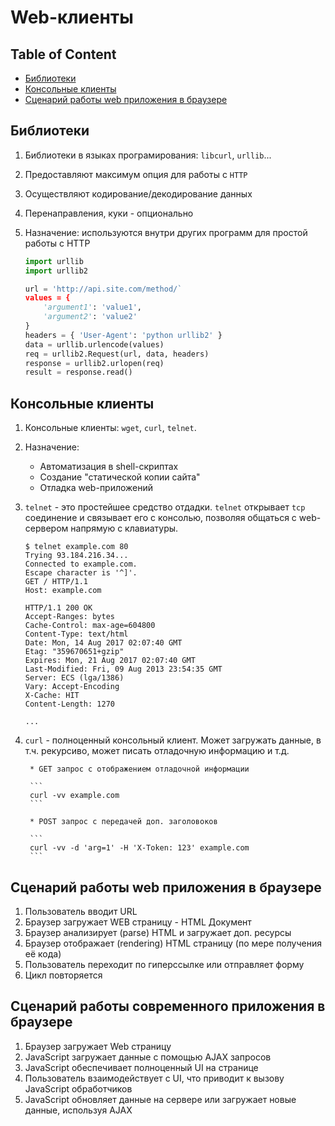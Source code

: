 # Web-клиенты

## Table of Content

- [Библиотеки](#Библиотеки)
- [Консольные клиенты](#Консольные-клиенты)
- [Сценарий работы web приложения в браузере](#Сценарий-работы-web-приложения-в-браузере)

## Библиотеки
1. Библиотеки в языках програмирования: `libcurl`, `urllib`...
1. Предоставляют максимум опция для работы с `HTTP`
1. Осуществляют кодирование/декодирование данных
1. Перенаправления, куки - опционально
1. Назначение: используются внутри других программ для простой работы с HTTP

    ```python
    import urllib
    import urllib2

    url = 'http://api.site.com/method/`
    values = {
        'argument1': 'value1',
        'argument2': 'value2'
    }
    headers = { 'User-Agent': 'python urllib2' }
    data = urllib.urlencode(values)
    req = urllib2.Request(url, data, headers)
    response = urllib2.urlopen(req)
    result = response.read()
    ```

## Консольные клиенты
1. Консольные клиенты: `wget`, `curl`, `telnet`.
1. Назначение:
    * Автоматизация в shell-скриптах
    * Создание "статической копии сайта"
    * Отладка web-приложений
1. `telnet` - это простейшее средство отдадки. `telnet` открывает `tcp` соединение и связывает его с консолью, позволяя общаться с web-сервером напрямую с клавиатуры.
    ```
    $ telnet example.com 80
    Trying 93.184.216.34...
    Connected to example.com.
    Escape character is '^]'.
    GET / HTTP/1.1
    Host: example.com

    HTTP/1.1 200 OK
    Accept-Ranges: bytes
    Cache-Control: max-age=604800
    Content-Type: text/html
    Date: Mon, 14 Aug 2017 02:07:40 GMT
    Etag: "359670651+gzip"
    Expires: Mon, 21 Aug 2017 02:07:40 GMT
    Last-Modified: Fri, 09 Aug 2013 23:54:35 GMT
    Server: ECS (lga/1386)
    Vary: Accept-Encoding
    X-Cache: HIT
    Content-Length: 1270

    ...
    ```
1. `curl` - полноценный консольный клиент. Может загружать данные, в т.ч. рекурсиво, может писать отладочную информацию и т.д.

        * GET запрос с отображением отладочной информации

        ```
        curl -vv example.com
        ```

        * POST запрос с передачей доп. заголовоков

        ```
        curl -vv -d 'arg=1' -H 'X-Token: 123' example.com
        ```

## Сценарий работы web приложения в браузере
1. Пользователь вводит URL
1. Браузер загружает WEB страницу - HTML Документ
1. Браузер анализирует (parse) HTML и загружает доп. ресурсы
1. Браузер отображает (rendering) HTML страницу (по мере получения её кода)
1. Пользователь переходит по гиперссылке или отправляет форму
1. Цикл повторяется

## Сценарий работы современного приложения в браузере
1. Браузер загружает Web страницу
1. JavaScript загружает данные с помощью AJAX запросов
1. JavaScript обеспечивает полноценный UI на странице
1. Пользователь взаимодействует с UI, что приводит к вызову JavaScript обработчиков
1. JavaScript обновляет данные на сервере или загружает новые данные, используя AJAX
